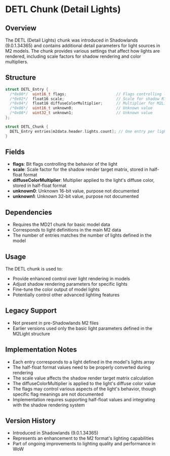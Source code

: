 # DETL Chunk (Detail Lights)

## Overview
The DETL (Detail Lights) chunk was introduced in Shadowlands (9.0.1.34365) and contains additional detail parameters for light sources in M2 models. The chunk provides various settings that affect how lights are rendered, including scale factors for shadow rendering and color multipliers.

## Structure
```cpp
struct DETL_Entry {
  /*0x00*/  uint16_t flags;                      // Flags controlling light behavior
  /*0x02*/  float16 scale;                       // Scale for shadow RT matrix in half-float format
  /*0x04*/  float16 diffuseColorMultiplier;      // Multiplier for M2Light.diffuse_color in half-float format
  /*0x06*/  uint16_t unknown0;                   // Unknown value
  /*0x08*/  uint32_t unknown1;                   // Unknown value
};

struct DETL_Chunk {
  DETL_Entry entries[m2data.header.lights.count]; // One entry per light in the model
}
```

## Fields
- **flags**: Bit flags controlling the behavior of the light
- **scale**: Scale factor for the shadow render target matrix, stored in half-float format
- **diffuseColorMultiplier**: Multiplier applied to the light's diffuse color, stored in half-float format
- **unknown0**: Unknown 16-bit value, purpose not documented
- **unknown1**: Unknown 32-bit value, purpose not documented

## Dependencies
- Requires the MD21 chunk for basic model data
- Corresponds to light definitions in the main M2 data
- The number of entries matches the number of lights defined in the model

## Usage
The DETL chunk is used to:
- Provide enhanced control over light rendering in models
- Adjust shadow rendering parameters for specific lights
- Fine-tune the color output of model lights
- Potentially control other advanced lighting features

## Legacy Support
- Not present in pre-Shadowlands M2 files
- Earlier versions used only the basic light parameters defined in the M2Light structure

## Implementation Notes
- Each entry corresponds to a light defined in the model's lights array
- The half-float format values need to be properly converted during rendering
- The scale value affects the shadow render target matrix calculation
- The diffuseColorMultiplier is applied to the light's diffuse color value
- The flags may control various aspects of the light's behavior, though specific flag meanings are not documented
- Implementation requires supporting half-float values and integrating with the shadow rendering system

## Version History
- Introduced in Shadowlands (9.0.1.34365)
- Represents an enhancement to the M2 format's lighting capabilities
- Part of ongoing improvements to lighting quality and performance in WoW 